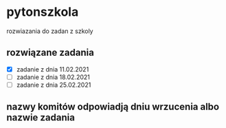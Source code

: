 # pytonszkola
rozwiazania do zadan z szkoly

## rozwiązane zadania

 - [x] zadanie z dnia 11.02.2021
 - [ ] zadanie z dnia 18.02.2021
 - [ ] zadanie z dnia 25.02.2021

## nazwy komitów odpowiadją dniu wrzucenia albo nazwie zadania